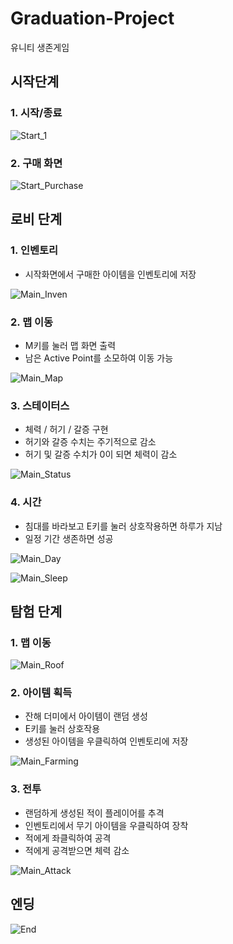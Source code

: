 # Graduation-Project
유니티 생존게임

## 시작단계
### 1. 시작/종료
![Start_1](https://github.com/JangSeonJong/Graduation-Project-2/assets/148080958/584d0033-c111-4530-9b7b-29d140cf8f2f)

### 2. 구매 화면
![Start_Purchase](https://github.com/JangSeonJong/Graduation-Project-2/assets/148080958/fd7ef115-6f9b-4a98-b664-e55bcde2ca8c)

## 로비 단계
### 1. 인벤토리
- 시작화면에서 구매한 아이템을 인벤토리에 저장

![Main_Inven](https://github.com/JangSeonJong/Graduation-Project-2/assets/148080958/a0b1c003-6dfb-49a9-883c-1b7376ca7ed4)

### 2. 맵 이동
- M키를 눌러 맵 화면 출력
- 남은 Active Point를 소모하여 이동 가능

![Main_Map](https://github.com/JangSeonJong/Graduation-Project-2/assets/148080958/6f62f6a5-9127-40f6-8322-d0043d25f60f)

### 3. 스테이터스
- 체력 / 허기 / 갈증 구현
- 허기와 갈증 수치는 주기적으로 감소
- 허기 및 갈증 수치가 0이 되면 체력이 감소
  
![Main_Status](https://github.com/JangSeonJong/Graduation-Project-2/assets/148080958/660a0bb0-c726-4310-9209-0c192b276622)

### 4. 시간
- 침대를 바라보고 E키를 눌러 상호작용하면 하루가 지남
- 일정 기간 생존하면 성공

![Main_Day](https://github.com/JangSeonJong/Graduation-Project-2/assets/148080958/719d52ce-1662-46e7-ae3e-f826edf74f8f)

![Main_Sleep](https://github.com/JangSeonJong/Graduation-Project-2/assets/148080958/6d382ff6-6965-4fe6-a64c-b9579e8ed43d)



## 탐험 단계
### 1. 맵 이동

![Main_Roof](https://github.com/JangSeonJong/Graduation-Project-2/assets/148080958/ff41ce4c-a8d0-410b-ace1-0073725cc7de)

### 2. 아이템 획득
- 잔해 더미에서 아이템이 랜덤 생성
- E키를 눌러 상호작용
- 생성된 아이템을 우클릭하여 인벤토리에 저장

![Main_Farming](https://github.com/JangSeonJong/Graduation-Project-2/assets/148080958/bef8cf72-d6b3-4951-a0e4-76f36647c8b5)

### 3. 전투
- 랜덤하게 생성된 적이 플레이어를 추격
- 인벤토리에서 무기 아이템을 우클릭하여 장착
- 적에게 좌클릭하여 공격
- 적에게 공격받으면 체력 감소
  
![Main_Attack](https://github.com/JangSeonJong/Graduation-Project-2/assets/148080958/ba31f796-40d7-4de6-97bb-a807c43dc58b)

## 엔딩

![End](https://github.com/JangSeonJong/Graduation-Project-2/assets/148080958/4de12199-4a2e-4b53-b95b-62a52aa7d571)
